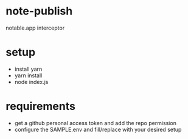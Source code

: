 # note-publish
notable.app interceptor


# setup
- install yarn
- yarn install
- node index.js

# requirements
- get a github personal access token and add the repo permission
- configure the SAMPLE.env and fill/replace with your desired setup